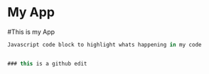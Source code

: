 My App
=====

#This is my App

```javascript
Javascript code block to highlight whats happening in my code


### this is a github edit
